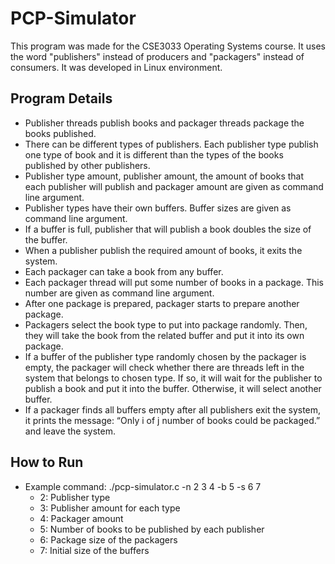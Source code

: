 # PCP-Simulator
This program was made for the CSE3033 Operating Systems course. It uses the word "publishers" instead of producers and "packagers" instead of consumers. It was developed in Linux environment.

## Program Details
* Publisher threads publish books and packager threads package the books published.
* There can be different types of publishers. Each publisher type publish one type of book and it is different than the types of the books published by other publishers.
* Publisher type amount, publisher amount, the amount of books that each publisher will publish and packager amount are given as command line argument.
* Publisher types have their own buffers. Buffer sizes are given as command line argument.
* If a buffer is full, publisher that will publish a book doubles the size of the buffer.
* When a publisher publish the required amount of books, it exits the system.
* Each packager can take a book from any buffer.
* Each packager thread will put some number of books in a package. This number are given as command line argument.
* After one package is prepared, packager starts to prepare another package.
* Packagers select the book type to put into package randomly. Then, they will take the book from the related buffer and put it into its own package.
* If a buffer of the publisher type randomly chosen by the packager is empty, the packager will check whether there are threads left in the system that belongs to chosen type. If so, it will wait for the publisher to publish a book and put it into the buffer. Otherwise, it will select another buffer.
* If a packager finds all buffers empty after all publishers exit the system, it prints the message: “Only i of j number of books could be packaged.” and leave the system.

## How to Run
* Example command: ./pcp-simulator.c -n 2 3 4 -b 5 -s 6 7
  * 2: Publisher type
  * 3: Publisher amount for each type
  * 4: Packager amount
  * 5: Number of books to be published by each publisher
  * 6: Package size of the packagers
  * 7: Initial size of the buffers
